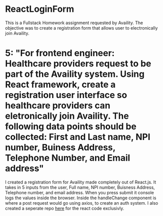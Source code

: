 # ReactLoginForm
This is a Fullstack Homework assignment requested by Availity. The objective was to create a registration form that allows user to electronically join Availity.

# 5: "For frontend engineer: Healthcare providers request to be part of the Availity system. Using React framework, create a registration user interface so healthcare providers can eletronically join Availity. The following data points should be collected: First and Last name, NPI number, Buiness Address, Telephone Number, and Email address"

I created a registration form for Availity made completely out of React.js. It takes in 5 inputs from the user, Full name, NPI number, Buisness Address, Telephone number, and email address. When you press submit it console logs the values inside the browser. Inside the handleChange component is where a post request would go using axios, to create an auth system. I also created a seperate repo <a href="https://github.com/dderrickmatheww/ReactLoginForm">here</a> for the react code exclusivly.
